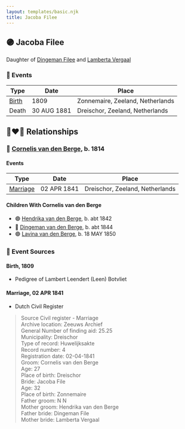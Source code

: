 ```yaml
---
layout: templates/basic.njk
title: Jacoba Filee
---
```

## 🟣 Jacoba Filee

Daughter of [Dingeman Filee](/people/1/19898025) and [Lamberta Vergaal](/people/9/91282624)

### 📆 Events

Type | Date | Place
------ | ------ | ------
[Birth](#event-event-3) | 1809 | Zonnemaire, Zeeland, Netherlands
Death | 30 AUG 1881 | Dreischor, Zeeland, Netherlands

## 👩‍❤️‍👨 Relationships

### 🔵 [Cornelis van den Berge](/people/7/76669736), b. 1814

#### Events

Type | Date | Place
------ | ------ | ------
[Marriage](#event-family-0-event-0) | 02 APR 1841 | Dreischor, Zeeland, Netherlands
#### Children With Cornelis van den Berge
* 🟣 [Hendrika van den Berge](/people/5/54004146), b. abt 1842
* 🔵 [Dingeman van den Berge](/people/2/24832747), b. abt 1844
* 🟣 [Lavina van den Berge](/people/7/71558365), b. 18 MAY 1850
### 📰 Event Sources

#### <a id="event-event-3"></a> Birth, 1809
* Pedigree of Lambert Leendert (Leen) Botvliet

#### <a id="event-family-0-event-0"></a> Marriage, 02 APR 1841
* Dutch Civil Register
>   
  > Source Civil register - Marriage  
  > Archive location: Zeeuws Archief  
  > General Number of finding aid: 25.25  
  > Municipality: Dreischor  
  > Type of record: Huwelijksakte  
  > Record number: 4  
  > Registration date: 02-04-1841  
  > Groom: Cornelis van den Berge  
  > Age: 27  
  > Place of birth: Dreischor  
  > Bride: Jacoba File  
  > Age: 32  
  > Place of birth: Zonnemaire  
  > Father groom: N N  
  > Mother groom: Hendrika van den Berge  
  > Father bride: Dingeman File  
  > Mother bride: Lamberta Vergaal